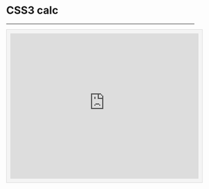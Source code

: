 # CSS3 calc

<style>
    .interactive {
        background-color: #f4f4f4;
        border: 1px solid #d5d5d5;
        color: #1b1b1b;
        padding: 10px;
        width: 100%;
    }
</style>

---

<iframe class="interactive" height="390" src="https://interactive-examples.mdn.mozilla.net/pages/css/function-calc.html" title="MDN Web Docs Interactive Example" loading="lazy">
</iframe>